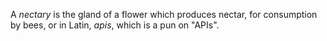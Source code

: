 A _nectary_ is the gland of a flower which produces nectar, for consumption by
bees, or in Latin, _apis_, which is a pun on "APIs".

